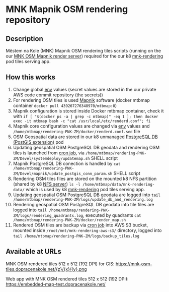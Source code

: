 # MNK Mapnik OSM rendering repository

## Description

Městem na Kole (MNK) Mapnik OSM rendering tiles scripts (running on the our [MNK OSM Mapnik render server](https://github.com/auto-mat/mnk-server-init))
required for the our k8 [mnk-rendering](https://github.com/auto-mat/k8s/blob/master/manifests/ytt/mnk-rendering.yaml#L208)
pod tiles serving app.

## How this works

1. Change global [env](https://github.com/auto-mat/rendering-PNK-ZM/blob/digital-ocean/Devel/systemdeploy/.env) values (secret values are stored in the our private AWS code commit repository (the secrets))
2. For rendering OSM tiles is used [Mapnik](https://github.com/mapnik/mapnik) software (docker mtbmap container `docker pull 439267276348970/mtbmap:0`)
3. Mapnik configuration is stored inside Docker mtbmap container, check it with `if [ "$(docker ps -a | grep -c mtbmap)" -eq 1 ]; then docker exec -it mtbmap bash -c "cat /usr/local/etc/renderd.conf"; fi`
4. Mapnik core configuration values are changed via [env](https://github.com/auto-mat/rendering-PNK-ZM/blob/digital-ocean/Devel/systemdeploy/.env) values and `/home/mtbmap/rendering-PNK-ZM/docker/renderd.conf.sed` file
3. OSM Geospatial data are stored in our k8 unmanaged [PostgreSQL DB (PostGIS extension)](https://github.com/auto-mat/k8s/blob/master/manifests/postgresdb.yaml) pod
4. Updating geospatial OSM PostgreSQL DB geodata and rendering OSM tiles is launched from [cron job](https://github.com/auto-mat/mnk-server-init/blob/main/nixos/configuration.nix#L112), via `/home/mtbmap/rendering-PNK-ZM/Devel/systemdeploy/updatemap.sh` SHELL script
5. Mapnik PostgreSQL DB conection is handled by `cat /home/mtbmap/rendering-PNK-ZM/Devel/mapnik/update_postgis_conn_param.sh` SHELL script
6. Rendering OSM tiles files are stored on the mounted k8 NFS partition (shared by k8 [NFS server](https://github.com/auto-mat/k8s/blob/master/manifests/ytt/nfs-server.yaml#)) `ls -l /home/mtbmap/data/mnk-rendering-data/` which is used by k8 [mnk-rendering](https://github.com/auto-mat/k8s/blob/master/manifests/ytt/mnk-rendering.yaml#L208) pod tiles serving app.
7. Updating geospatial OSM PostgreSQL DB geodata are logged into `tail /home/mtbmap/rendering-PNK-ZM/logs/update_db_and_rendering.log`
8. Rendering geospatial OSM PostgreSQL DB geodata into tile files are logged into `tail /home/mtbmap/rendering-PNK-ZM/logs/rendering_quadrants.log`, executed by quadrants `cat /home/mtbmap/rendering-PNK-ZM/docker/render_map.sh`
9. Rendered OSM tiles are backup via [cron job](https://github.com/auto-mat/mnk-server-init/blob/main/nixos/configuration.nix#L113) into AWS S3 bucket, mounted inside `/root/mnt/mnk-rendering-aws-s3/` directory, logged into `tail /home/mtbmap/rendering-PNK-ZM/logs/backup_tiles.log`

## Available at URLs

MNK OSM rendered tiles 512 x 512 (192 DPI) for GIS: https://mnk-osm-tiles.dopracenakole.net/{z}/{x}/{y}.png

Web app with MNK OSM rendered tiles 512 x 512 (192 DPI): https://embedded-map-test.dopracenakole.net/
